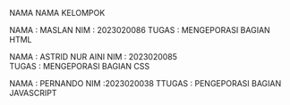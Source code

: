 NAMA NAMA KELOMPOK

NAMA : MASLAN
NIM : 2023020086
TUGAS : MENGEPORASI BAGIAN HTML

NAMA : ASTRID NUR AINI
NIM : 2023020085  
TUGAS : MENGEPORASI BAGIAN CSS

NAMA : PERNANDO
NIM :2023020038
TTUGAS : PENGEPORASI BAGIAN JAVASCRIPT